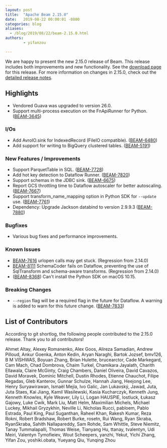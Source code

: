 ```yaml
---
layout: post
title:  "Apache Beam 2.15.0"
date:   2019-08-22 00:00:01 -0800
categories: blog
aliases:
  - /blog/2019/08/22/beam-2.15.0.html
authors:
        - yifanzou

---
```

<!--
Licensed under the Apache License, Version 2.0 (the "License");
you may not use this file except in compliance with the License.
You may obtain a copy of the License at

http://www.apache.org/licenses/LICENSE-2.0

Unless required by applicable law or agreed to in writing, software
distributed under the License is distributed on an "AS IS" BASIS,
WITHOUT WARRANTIES OR CONDITIONS OF ANY KIND, either express or implied.
See the License for the specific language governing permissions and
limitations under the License.
-->

We are happy to present the new 2.15.0 release of Beam. This release includes both improvements and new functionality.
See the [download page](/get-started/downloads/#2150-2019-08-22) for this release.<!--more-->
For more information on changes in 2.15.0, check out the
[detailed release notes](https://issues.apache.org/jira/secure/ReleaseNote.jspa?projectId=12319527&version=12345489).

## Highlights

 * Vendored Guava was upgraded to version 26.0.
 * Support multi-process execution on the FnApiRunner for Python. ([BEAM-3645](https://issues.apache.org/jira/browse/BEAM-3645))


### I/Os

* Add AvroIO.sink for IndexedRecord (FileIO compatible). ([BEAM-6480](https://issues.apache.org/jira/browse/BEAM-6480))
* Add support for writing to BigQuery clustered tables. ([BEAM-5191](https://issues.apache.org/jira/browse/BEAM-5191))

### New Features / Improvements

* Support ParquetTable in SQL. ([BEAM-7728](https://issues.apache.org/jira/browse/BEAM-7728))
* Add hot key detection to Dataflow Runner. ([BEAM-7820](https://issues.apache.org/jira/browse/BEAM-7820))
* Support schemas in the JDBC sink. ([BEAM-6675](https://issues.apache.org/jira/browse/BEAM-6675))
* Report GCS throttling time to Dataflow autoscaler for better autoscaling. ([BEAM-7667](https://issues.apache.org/jira/browse/BEAM-7667))
* Support transform_name_mapping option in Python SDK for `--update` use. ([BEAM-7761](https://issues.apache.org/jira/browse/BEAM-7761))
* Dependency: Upgrade Jackson databind to version 2.9.9.3 ([BEAM-7880](https://issues.apache.org/jira/browse/BEAM-7880))

### Bugfixes

* Various bug fixes and performance improvements.


### Known Issues

* [BEAM-7616](https://issues.apache.org/jira/browse/BEAM-7616) urlopen calls may get stuck. (Regression from 2.14.0)
* [BEAM-8111](https://issues.apache.org/jira/browse/BEAM-8111) SchemaCoder fails on Dataflow, preventing the use of SqlTransform and schema-aware transforms. (Regression from 2.14.0)
* ([BEAM-8368](https://issues.apache.org/jira/browse/BEAM-8368)) Can't install the Python SDK on macOS 10.15.


### Breaking Changes
* `--region` flag will be a required flag in the future for Dataflow. A warning is added to warn for this future change. ([BEAM-7833](https://issues.apache.org/jira/browse/BEAM-7833))



## List of Contributors

 According to git shortlog, the following people contributed to the 2.15.0 release. Thank you to all contributors!

 Ahmet Altay, Alexey Romanenko, Alex Goos, Alireza Samadian, Andrew Pilloud, Ankur Goenka,
Anton Kedin, Aryan Naraghi, Bartok Jozsef, bmv126, B M VISHWAS, Boyuan Zhang,
Brian Hulette, brucearctor, Cade Markegard, Cam Mach, Chad Dombrova,
Chaim Turkel, Chamikara Jayalath, Charith Ellawala, Claire McGinty, Craig Chambers,
Daniel Oliveira, David Cavazos, David Moravek, Dominic Mitchell, Dustin Rhodes,
Etienne Chauchot, Filipe Regadas, Gleb Kanterov, Gunnar Schulze, Hannah Jiang,
Heejong Lee, Henry Suryawirawan, Ismaël Mejía, Ivo Galic, Jan Lukavský,
Jawad, Juta, Juta Staes, Kai Jiang, Kamil Wasilewski, Kasia Kucharczyk,
Kenneth Jung, Kenneth Knowles, Kyle Weaver, Lily Li, Logan HAUSPIE, lostluck,
Łukasz Gajowy, Luke Cwik, Mark Liu, Matt Helm, Maximilian Michels,
Michael Luckey, Mikhail Gryzykhin, Neville Li, Nicholas Rucci, pabloem,
Pablo Estrada, Paul King, Paul Suganthan, Raheel Khan, Rakesh Kumar,
Reza Rokni, Robert Bradshaw, Robert Burke, rosetn, Rui Wang, Ryan Skraba, RyanSkraba,
Sahith Nallapareddy, Sam Rohde, Sam Whittle, Steve Niemitz, Tanay Tummalapalli, Thomas Weise,
Tianyang Hu, ttanay, tvalentyn, Udi Meiri, Valentyn Tymofieiev, Wout Scheepers,
yanzhi, Yekut, Yichi Zhang, Yifan Zou, yoshiki.obata, Yueyang Qiu, Yunqing Zhou
